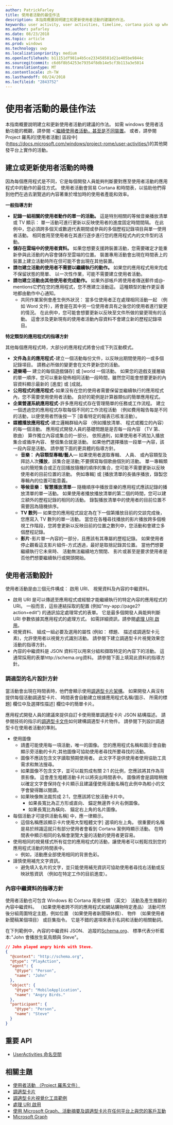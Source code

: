 ```yaml
---
author: PatrickFarley
title: 使用者活動的最佳作法
description: 本指南概要說明建立和更新使用者活動的建議的作法。
keywords: user activity, user activities, timeline, cortana pick up where you left off, cortana pick up where i left off, project rome, 使用者活動, 時間軸, cortana 從先前離開的地方開始, cortana 接續未完成的部分, project rome
ms.author: pafarley
ms.date: 08/23/2018
ms.topic: article
ms.prod: windows
ms.technology: uwp
ms.localizationpriority: medium
ms.openlocfilehash: b11151df981a4b5ce233458581d21e405be9844c
ms.sourcegitcommit: c6d6f8b54253e79354f8db14e5cf3b113a3e5014
ms.translationtype: MT
ms.contentlocale: zh-TW
ms.lasthandoff: 08/24/2018
ms.locfileid: "2843752"
---
```

# <a name="user-activities-best-practices"></a>使用者活動的最佳作法

本指南概要說明建立和更新使用者活動的建議的作法。 如需 windows 使用者活動功能的概觀，請參閱 ＜[繼續使用者活動，甚至是不同裝置](https://docs.microsoft.com/windows/uwp/launch-resume/useractivities)。 或者，請參閱 Project 羅馬的[使用者活動] 區段中](https://docs.microsoft.com/windows/project-rome/user-activities/)的其他開發平台上實作的活動。

## <a name="when-to-create-or-update-user-activities"></a>建立或更新使用者活動的時機

因為每個應用程式是不同，它是每個開發人員能夠判斷要對應至使用者活動的應用程式中的動作的最佳方式。 使用者活動會貿易 Cortana 和時間表，以協助他們得到他們在過去瀏覽過的內容著重於增加時的使用者產能和效率。

**一般指導方針**

* **記錄一組相關的使用者動作的單一的活動。** 這是特別相關的等候音樂播放清單或 TV 顯示： 單一活動可進行更新以反映使用者的進度固定時間間隔。 在此例中，您必須跨多個天或數週代表期間或參與的多個歷程記錄項目與單一使用者活動。 相同套用至使用者在其進行逐步進行您的應用程式內的文件型的活動。
* **儲存在雲端中的使用者資料。** 如果您想要支援跨裝置活動，您需要確定才能重新參與此活動的內容會儲存至雲端的位置。 裝置專用活動會出現在時間表上的裝置上建立活動時所在但可能不會出現在其他裝置。
* **請勿建立活動的使用者不需要以繼續執行的動作。** 如果您的應用程式用來完成不保留狀態的簡單、 以一次性作業，可能不需要建立使用者活動。
* **請勿建立活動由其他使用者完成動作。** 如果外部帳戶將使用者傳送郵件或@-mentions它們在您的應用程式，您不應建立活動這。 這種類型的動作更妥善地都由動作中心通知。
  * 共同作業案例會產生例外狀況： 當多位使用者正在處理相同活動一起 （例如 Word 文件），將會是在其中另一位使用者具有之後您的使用者進行變更的情況。 在此例中，您可能會想要更新以反映至文件所做的變更現有的活動。 這會涉及更新現有的使用者活動內容資料不會建立新的歷程記錄項目。

**特定類型的應用程式的指導方針**

其他每個應用程式時，大部分的應用程式將會分成下列互動模式。
* **文件為主的應用程式**-建立一個活動每份文件，以反映出期間使用的一或多個記錄項目。 請務必所做的變更會在文件更新您的活動。
* **遊樂場**— 建立的每個遊戲儲存] 或 [world 一個活動。 如果您的遊戲支援層級的單一順序，您可以重新發佈相同活動一段時間，雖然您可能會想要更新的內容資料顯示最新的 [進度] 或 [成就。
* **公用程式的應用程式**-如果沒有在您的使用者需要保留並繼續執行的應用程式內，您不需要使用使用者活動。 良好的範例是計算器類似的簡單應用程式。
* **企業營運系統應用程式**-許多應用程式存在管理簡單的任務或工作流程。 建立一個透過您的應用程式存取每個不同的工作流程活動 （例如費用報告每是不同的活動，以便使用者然後按一下 [查看特定的報表已核准活動）。
* **媒體播放應用程式**-建立邏輯群組內容 （例如播放清單、 程式或獨立的內容） 的每一個活動。 應用程式開發人員的基礎問題是是否每一段內容 （TV 第、 歌曲） 算作獨立內容或集合的一部分。 依照通則，如果使用者不將加入播放集合或循序內容、 整個集合就是活動。 如果他們選擇播放一段單一內容，該一段內容是活動。 請參閱下面的更具體的指導方針。
  * **音樂： 內容類型專輯/藝人**— 如果使用者選取專輯、 人員、 或內容類型及拜訪人次**播放**，該集合是活動;不要撰寫每個歌曲個別的活動。 單一專輯類似的簡短集合或正在回播放隨機的順序的集合，您可能不需要更新以反映使用者的目前位置的活動。 例如專輯] 或 [播放清單的長循序播放，錄製您專輯內的位置可能意義。
  * **等候音樂： 智慧播放清單**— 隨機順序中播放音樂的應用程式應該記錄的播放清單的單一活動。 如果使用者播放播放清單的第二個的時間，您可以建立額外的歷程記錄的相同的活動。 錄製播放清單中的使用者的目前位置不需要因為隨機排序。
  * **TV 數列**— 如果您的應用程式設定為在下一個第播放目前的交談完成後，您應寫入 TV 數列的單一活動。 當您在各種尋找播放的影片播放跨多個檢視工作階段，您將會更新以反映目前的位置之數列中，您活動和會建立多個歷程記錄。
  * **影片**-影片單一內容的一部分，且應該有其專屬的歷程記錄。 如果使用者停止觀看這支影片組件-方式透過，最好是取捨記錄其位置。 當他們想要繼續執行它未來時、 活動無法繼續地方關閉、 影片或甚至是要求使用者是否他們想要繼續執行或開頭開始。

## <a name="user-activity-design"></a>使用者活動設計

使用者活動是由三個元件構成： 啟用 URI、 視覺資料及內容的中繼資料。
* 啟用 URI 是可以傳遞至應用程式或經驗才能繼續執行的特定內容的應用程式的 URI。 一般而言，這些連結採取的配置 (例如"my-app://page2?action=edit") 的通訊協定處理常式的表單。 它是最多個開發人員能夠判斷 URI 參數依據其應用程式的處理方式。 如需詳細資訊，請參閱[處理 URI 啟用](https://docs.microsoft.com/windows/uwp/launch-resume/handle-uri-activation)。
* 視覺資料、 組成一組必要及選用的屬性 (例如： 標題、 描述或調適型卡元素)，允許使用者以視覺方式識別活動。 請參閱下建立調適型卡片視覺效果您活動的指導方針。
* 內容的中繼資料是 JSON 資料可以用來分組和擷取特定的內容下的活動。 這通常採用的表單http://schema.org資料。 請參閱下面上填寫此資料的指導方針。

### <a name="adaptive-card-design-guidelines"></a>調適型的名片設計方針

當活動會出現在時間表時，他們會顯示使用[調適型卡片架構](https://docs.microsoft.com/adaptive-cards/)。 如果開發人員沒有提供每個活動調適型卡片、 時間表會自動建立根據應用程式名稱/圖示、 所需的標題] 欄位中及選擇性描述] 欄位中的簡單卡片。 

應用程式開發人員的建議來提供自訂卡使用簡單調適型卡片 JSON 結構描述。 請參閱技術的指示的[調適型卡文件](https://docs.microsoft.com/adaptive-cards/authoring-cards/getting-started)如何建構調適型卡片物件。 請參閱下列設計調適型卡在使用者活動的準則。
* 使用圖像
  * 請盡可能使用每一項活動，唯一的圖像。 您的應用程式名稱和圖示會自動顯示旁活動的卡片;其他圖像可協助使用者尋找所要尋找的活動。
  * 圖像不應該包含文字讀取預期使用者。 此文字不是供使用者使用協助工具需求和無法搜尋。
  * 如果圖像不包含文字，並可以裁剪成有關 2:1 的比例，您應該將其作為背景影像。 這會產生粗體活動卡片以將突出時間表中。 圖像將會是調暗稍微以確定文字會保持在卡片顯示且建議僅使用活動名稱在此例中為較小的文字會變得難以閱讀。
  * 如果映像無法裁剪成 2:1，您應該將它放活動卡片中。  
    * 如果長寬比為正方形或直向、 錨定無邊界卡片右側圖像。
    * 如果長寬比為橫向、 錨定右上角的名片圖像。
* 每個活動才可提供活動名稱] 中，應一律顯示。
  * 這個名稱應該顯示卡片使用大型粗體文字] 選項的左上角。 很重要的名稱是易於辨識這就只有部分使用者會看到 Cortana 案例時顯示活動。 在時間表中顯示相同的名稱會瀏覽大量的活動的使用者更容易。
* 使用相同的視覺樣式所有從您的應用程式的活動，讓使用者可以輕鬆找到您的應用程式活動的時間表中。
  * 例如，活動應全部使用相同的背景色彩。
* 謹慎使用補充文字資訊。 
  * 避免填入名片的文字，並只能使用補充資訊可協助使用者尋找右活動或反映狀態資訊 （例如在特定工作的目前進度）。

### <a name="content-metadata-guidelines"></a>內容中繼資料的指導方針

使用者活動也可包含 Windows 和 Cortana 用來分類 （英文） 活動及產生推斷的內容中繼資料。 （如果使用者跨不同的應用程式和網站購物特定產品） 活動可然後分組周圍特定主題，例如位置 （如果使用者新聞稿休假）、 物件 （如果使用者新聞稿某個項目） 或巨集指令。 它是不錯的選項來表示名詞和活動的相關動詞。 

在下列範例中，內容的中繼資料 JSON、 追蹤的[Schema.org](https://schema.org/)、 標準代表分析藍本:"John 會播放生氣鳥類與 Steve"。

```json
// John played angry birds with Steve.
{
  "@context": "http://schema.org",
  "@type": "PlayAction",
  "agent": {
    "@type": "Person",
    "name": "John"
  },
  "object": {
    "@type": "MobileApplication",
    "name": "Angry Birds."
  },
  "participant": {
    "@type": "Person",
    "name": "Steve"
  }
}
```

## <a name="key-apis"></a>重要 API

* [UserActivities 命名空間](https://docs.microsoft.com/uwp/api/windows.applicationmodel.useractivities)

## <a name="related-topics"></a>相關主題

* [使用者活動 （Project 羅馬文件）](https://docs.microsoft.com/windows/project-rome/user-activities/)
* [調適型卡片](https://docs.microsoft.com/adaptive-cards/)
* [調適型卡片視覺化工具範例](http://adaptivecards.io/)
* [處理 URI 啟用](https://docs.microsoft.com/windows/uwp/launch-resume/handle-uri-activation)
* [使用 Microsoft Graph、活動摘要及調適型卡片在任何平台上與您的客戶互動](https://channel9.msdn.com/Events/Connect/2017/B111)
* [Microsoft Graph](https://developer.microsoft.com/graph/)
